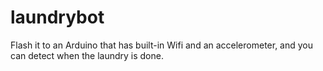 # laundrybot
Flash it to an Arduino that has built-in Wifi and an accelerometer, and you can detect when the laundry is done.
